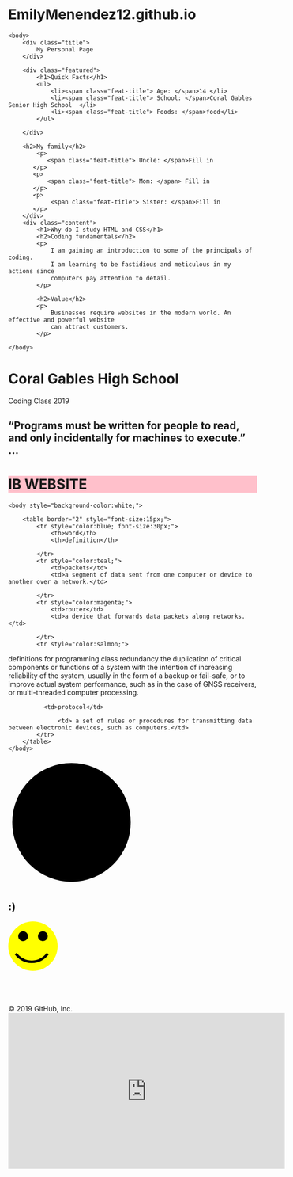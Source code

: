 # EmilyMenendez12.github.io
</head>

	<body>
	    <div class="title">
	        My Personal Page
	    </div>

	    <div class="featured">
	        <h1>Quick Facts</h1>
	        <ul>
	            <li><span class="feat-title"> Age: </span>14 </li>
	            <li><span class="feat-title"> School: </span>Coral Gables Senior High School  </li>
	            <li><span class="feat-title"> Foods: </span>food</li>
	        </ul>

	    </div>

	    <h2>My family</h2>
	        <p>
	           <span class="feat-title"> Uncle: </span>Fill in
	       </p>
	       <p>
	           <span class="feat-title"> Mom: </span> Fill in
	       </p>
	       <p>
	            <span class="feat-title"> Sister: </span>Fill in
	       </p>       
	    </div>
	    <div class="content">
	        <h1>Why do I study HTML and CSS</h1>
	        <h2>Coding fundamentals</h2>
	        <p>
	            I am gaining an introduction to some of the principals of coding. 
	            I am learning to be fastidious and meticulous in my actions since 
	            computers pay attention to detail.
	        </p>

	        <h2>Value</h2>
	        <p>
	            Businesses require websites in the modern world. An effective and powerful website 
	            can attract customers. 
	        </p>

	</body>
</html>


<!DOCTYPE html>
  <html>
    <head>
<title>Emily's website</title>
</head>
<body>
  <h1>Coral Gables High School</h1>
<p>Coding Class 2019</p>

</body>
</html>
<h2> “Programs must be written for people to read, and only incidentally for machines to execute.” ...</h2> 
<h1 style="background-color:pink;">IB WEBSITE</h1>
 </th>  
<head>
        <title>
            Address Book
        </title>
    </head>

    <body style="background-color:white;">

        <table border="2" style="font-size:15px;">
            <tr style="color:blue; font-size:30px;">
                <th>word</th>
                <th>definition</th>

            </tr>
            <tr style="color:teal;">
                <td>packets</td>
                <td>a segment of data sent from one computer or device to another over a network.</td>

            </tr>
            <tr style="color:magenta;">
                <td>router</td>
                <td>a device that forwards data packets along networks.</td>

            </tr>
            <tr style="color:salmon;">
definitions for programming class
                <td>redundancy</td>
                <td> the duplication of critical components or functions of a system with the intention of increasing reliability of the system, usually in the form of a backup or fail-safe, or to improve actual system performance, such as in the case of GNSS receivers, or multi-threaded computer processing.</td>
          </tr>
          <tr
 style="color:purple;">        

              <td>protocol</td>

                  <td> a set of rules or procedures for transmitting data between electronic devices, such as computers.</td>
            </tr>
        </table>
    </body>

 <!DOCTYPE html> 
<html>
  <body> 
    <svg class="smiley"width="256"height="256"viewBox="0 0 256 256">
  </body>
</html>
<circle class="face" cx="128" cy="128" r="120"/>
 <circle class="left eye" cx="100" cy="104" r="12"/>
<circle class="right eye" cx="156" cy="104" r="12"/> 
<path class="mouth" d="M100,160 Q128,190 156,160"/> 
 </svg>

<!DOCTYPE html>
<html lang="en">
<head>
	<title>Smiley face</title>
	<meta http-equiv="Content-Type" content="text/html; charset=utf-8"/>
</head>
<body>
	<h2>:)</h2>
	<svg height="200" width="600" xmlns=http://www.w3.org/2000/svg>
		<circle id="yellowcircle" cx="50" cy="50" r="50" fill="yellow"/>
		<circle id="blackcircle" cx="30" cy="30" r="10" fill="black"/>
		<circle id="blackcircle" cx="70" cy="30" r="10" fill="black"/>
		<ellipse id="blackellipse" cx="50" cy="75" rx="20" ry="8" fill="black"/>
		<ellipse id="yellowellipse" cx="50" cy="73" rx="20" ry="8" fill="yellow"/>
		<g transform='translate(15,65)'>
			<path d="M0,0 A40,40 10 0,0 65,0" fill=none stroke=black stroke-width=5 />  
		</g>
	</svg>
</body>
</html>
© 2019 GitHub, Inc.
<iframe width="560" height="315" src="https://www.youtube.com/embed/X4rU02088Xc" frameborder="0" allow="accelerometer; autoplay; encrypted-media; gyroscope; picture-in-picture" allowfullscreen></iframe>
